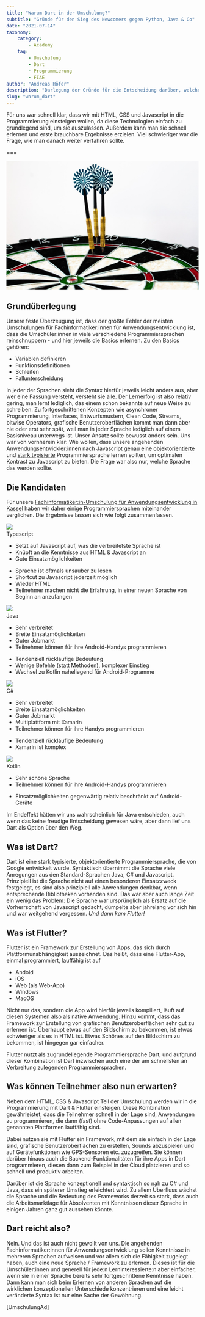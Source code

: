 ```yaml
---
title: "Warum Dart in der Umschulung?"
subtitle: "Gründe für den Sieg des Newcomers gegen Python, Java & Co"
date: "2021-07-14"
taxonomy:
    category:
        - Academy
    tag:
        - Umschulung
        - Dart
        - Programmierung
        - FIAE
author: "Andreas Höfer"
description: "Darlegung der Gründe für die Entscheidung darüber, welche Programmiersprachen in der Umschulung zum Fachinformatiker (AE) bei der cdemy Code Academy genutzt werden."
slug: "warum_dart"
---
```


<p class="intro">
    Für uns war schnell klar, dass wir mit HTML, CSS und Javascript in die 
    Programmierung einsteigen wollen, da diese Technologien einfach zu 
    grundlegend sind, um sie auszulassen. Außerdem kann man sie schnell 
    erlernen und erste brauchbare Ergebnisse erzielen. Viel schwieriger war 
    die Frage, wie man danach weiter verfahren sollte.
</p>

===

![](dart.jpg)

## Grundüberlegung

Unsere feste Überzeugung ist, dass der größte Fehler der meisten Umschulungen für Fachinformatiker:innen für Anwendungs&shy;entwicklung ist, dass die Umschüler:innen in viele verschiedene Programmiersprachen reinschnuppern - und hier jeweils die Basics erlernen. Zu den Basics gehören:

- Variablen definieren
- Funktionsdefinitionen
- Schleifen
- Fallunterscheidung

In jeder der Sprachen sieht die Syntax hierfür jeweils leicht anders aus, aber wer eine Fassung versteht, versteht sie alle. Der Lernerfolg ist also relativ gering, man lernt lediglich, das einem schon bekannte auf neue Weise zu schreiben. Zu fortgeschrittenen Konzepten wie asynchroner Programmierung, Interfaces, Entwurfsmustern, Clean Code, Streams, bitwise Operators, grafische Benutzeroberflächen kommt man dann aber nie oder erst sehr spät, weil man in jeder Sprache lediglich auf einem Basisniveau unterwegs ist. Unser Ansatz sollte bewusst anders sein. Uns war von vornherein klar: Wie wollen, dass unsere angehenden Anwendungsentwickler:innen nach Javascript genau eine [objektorientierte](https://de.wikipedia.org/wiki/Objektorientierung) und [stark typisierte](https://de.wikipedia.org/wiki/Starke_Typisierung) Programmiersprache lernen sollten, um optimalen Kontrast zu Javascript zu bieten. Die Frage war also nur, welche Sprache das werden sollte.

## Die Kandidaten

Für unsere <a href="/academy/umschulung_anwendungsentwicklung">Fachinformatiker:in-Umschulung für Anwendungs&shy;entwicklung in Kassel</a> haben wir daher einige Programmiersprachen miteinander verglichen. Die Ergebnisse lassen sich wie folgt zusammenfassen.

<div class="procontra">
    <div class="entry">
        <div class="head">
            <div class="icon">
                <img src="academy_warum_dart/icon_typescript.png"/>
            </div>
            <div class="name">
                Typescript
            </div>
        </div>
        <div class="body">
            <div class="pro">
                <ul>
                    <li>Setzt auf Javascript auf, was die verbreitetste Sprache ist</li>
                    <li>Knüpft an die Kenntnisse aus HTML & Javascript an</li>
                    <li>Gute Einsatzmöglichkeiten</li>
                </ul>
            </div>
            <div class="contra">
                <ul>
                    <li>Sprache ist oftmals unsauber zu lesen</li>
                    <li>Shortcut zu Javascript jederzeit möglich</li>
                    <li>Wieder HTML</li>
                    <li>Teilnehmer machen nicht die Erfahrung, in einer neuen Sprache von Beginn an anzufangen</li>
                </ul>
            </div>
        </div>
    </div>
    <div class="entry">
        <div class="head">
            <div class="icon">
                <img src="academy_warum_dart/icon_java.png"/>
            </div>
            <div class="name">
                Java
            </div>
        </div>
        <div class="body">
            <div class="pro">
                <ul>
                    <li>Sehr verbreitet</li>
                    <li>Breite Einsatzmöglichkeiten</li>
                    <li>Guter Jobmarkt</li>
                    <li>Teilnehmer können für ihre Android-Handys programmieren</li>
                </ul>
            </div>
            <div class="contra">
                <ul>
                    <li>Tendenziell rückläufige Bedeutung</li>
                    <li>Wenige Befehle (statt Methoden), komplexer Einstieg</li>
                    <li>Wechsel zu Kotlin naheliegend für Android-Programme</li>
                </ul>
            </div>
        </div>
    </div>
    <div class="entry">
        <div class="head">
            <div class="icon">
                <img src="academy_warum_dart/icon_c-sharp.png"/>
            </div>
            <div class="name">
                C#
            </div>
        </div>
        <div class="body">
            <div class="pro">
                <ul>
                    <li>Sehr verbreitet</li>
                    <li>Breite Einsatzmöglichkeiten</li>
                    <li>Guter Jobmarkt</li>
                    <li>Multiplattform mit Xamarin</li>
                    <li>Teilnehmer können für ihre Handys programmieren</li>
                </ul>
            </div>
            <div class="contra">
                <ul>
                    <li>Tendenziell rückläufige Bedeutung</li>
                    <li>Xamarin ist komplex</li>
                </ul>
            </div>
        </div>
    </div>
    <div class="entry">
        <div class="head">
            <div class="icon">
                <img src="academy_warum_dart/icon_kotlin.png"/>
            </div>
            <div class="name">
                Kotlin
            </div>
        </div>
        <div class="body">
            <div class="pro">
                <ul>
                    <li>Sehr schöne Sprache</li>
                    <li>Teilnehmer können für ihre Android-Handys programmieren</li>
                </ul>
            </div>
            <div class="contra">
                <ul>
                    <li>Einsatzmöglichkeiten gegenwärtig relativ beschränkt auf Android-Geräte</li>
                </ul>
            </div>
        </div>
    </div>
</div>

Im Endeffekt hätten wir uns wahrscheinlich für Java entschieden, auch wenn das keine freudige Entscheidung gewesen wäre, aber dann lief uns Dart als Option über den Weg.

## Was ist Dart?

Dart ist eine stark typisierte, objektorientierte Programmiersprache, die von Google entwickelt wurde. Syntaktisch übernimmt die Sprache viele Anregungen aus den Standard-Sprachen Java, C# und Javascript. Prinzipiell ist die Sprache nicht auf einen besonderen Einsatzzweck festgelegt, es sind also prinzipiell alle Anwendungen denkbar, wenn entsprechende Bibliotheken vorhanden sind. Das war aber auch lange Zeit ein wenig das Problem: Die Sprache war ursprünglich als Ersatz auf die Vorherrschaft von Javascript gedacht, dümpelte aber jahrelang vor sich hin und war weitgehend vergessen. *Und dann kam Flutter!*

## Was ist Flutter?

Flutter ist ein Framework zur Erstellung von Apps, das sich durch Plattformunabhängigkeit auszeichnet. Das heißt, dass eine Flutter-App, einmal programmiert, lauffähig ist auf

- Andoid
- iOS
- Web (als Web-App)
- Windows
- MacOS

Nicht nur das, sondern die App wird hierfür jeweils kompiliert, läuft auf diesen Systemen also als native Anwendung. Hinzu kommt, dass das Framework zur Erstellung von grafischen Benutzeroberflächen sehr gut zu erlernen ist. Überhaupt etwas auf den Bildschirm zu bekommen, ist etwas schwieriger als es in HTML ist. Etwas Schönes auf den Bildschirm zu bekommen, ist hingegen gar einfacher.

Flutter nutzt als zugrundeliegende Programmiersprache Dart, und aufgrund dieser Kombination ist Dart inzwischen auch eine der am schnellsten an Verbreitung zulegenden Programmiersprachen.

## Was können Teilnehmer also nun erwarten?

Neben dem HTML, CSS & Javascript Teil der Umschulung werden wir in die Programmierung mit Dart & Flutter einsteigen. Diese Kombination gewährleistet, dass die Teilnehmer schnell in der Lage sind, Anwendungen zu programmieren, die dann (fast) ohne Code-Anpassungen auf allen genannten Plattformen lauffähig sind.

Dabei nutzen sie mit Flutter ein Framework, mit dem sie einfach in der Lage sind, grafische Benutzeroberflächen zu erstellen, Sounds abzuspielen und auf Gerätefunktionen wie GPS-Sensoren etc. zuzugreifen. Sie können darüber hinaus auch die Backend-Funktionalitäten für ihre Apps in Dart programmieren, diesen dann zum Beispiel in der Cloud platzieren und so schnell und produktiv arbeiten.

Darüber ist die Sprache konzeptionell und syntaktisch so nah zu C# und Java, dass ein späterer Umstieg erleichtert wird. Zu allem Überfluss wächst die Sprache und die Bedeutung des Frameworks derzeit so stark, dass auch die Arbeitsmarktlage für Absolventen mit Kenntnissen dieser Sprache in einigen Jahren ganz gut aussehen könnte.

## Dart reicht also?

Nein. Und das ist auch nicht gewollt von uns. Die angehenden Fachinformatiker:innen für Anwendungs&shy;entwicklung sollen Kenntnisse in mehreren Sprachen aufweisen und vor allem sich die Fähigkeit zugelegt haben, auch eine neue Sprache / Framework zu erlernen. Dieses ist für die Umschüler:innen und generell für jede:n Lerninteressierte:n aber einfacher, wenn sie in einer Sprache bereits sehr fortgeschrittene Kenntnisse haben. Dann kann man sich beim Erlernen von anderen Sprachen auf die wirklichen konzeptionellen Unterschiede konzentrieren und eine leicht veränderte Syntax ist nur eine Sache der Gewöhnung.

[UmschulungAd]